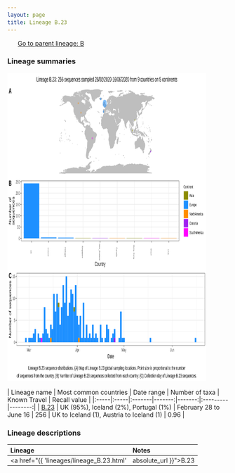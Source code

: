 ```yaml
---
layout: page
title: Lineage B.23
---
```




<p>
<ul class="actions small">
	 <a href="{{ 'lineages/lineage_B.html' | absolute_url }}" class="button special fit">Go to parent lineage: B</a>
</ul>
</p>
<h3> Lineage summaries</h3>

<img src="../assets/images/B.23.svg" alt="B.23 lineage summary figure" width="90%" height="700px" />


| Lineage name | Most common countries | Date range | Number of taxa | Known Travel | Recall value |
|:-----|:-----|:-------|-------:|-------:|:---------|--------:|
| <a href="{{ 'lineages/lineage_B.23.html' | absolute_url }}">B.23</a> | UK (95%), Iceland (2%), Portugal (1%) | February 28 to June 16 | 256 | UK to Iceland (1), Austria to Iceland (1) | 0.96 |

<h3>Lineage descriptions</h3>

| Lineage | Notes |
|:-----|:-----|
| <a href="{{ 'lineages/lineage_B.23.html' | absolute_url }}">B.23</a> | Lineage with representation from mainly UK sequences, but also sequences from Portugal, Iceland and Brazil   |

